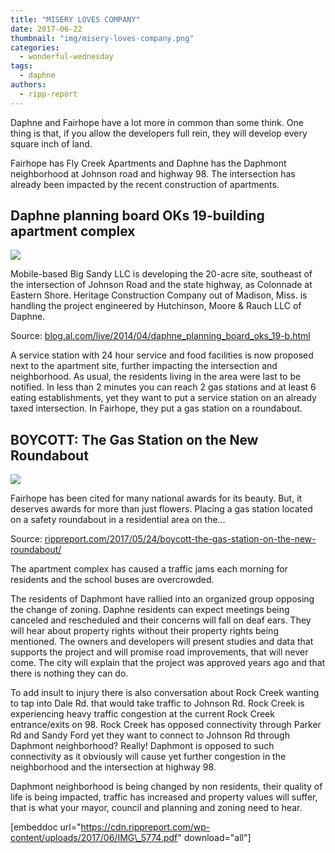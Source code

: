 ```yaml
---
title: "MISERY LOVES COMPANY"
date: 2017-06-22
thumbnail: "img/misery-loves-company.png"
categories: 
  - wonderful-wednesday
tags: 
  - daphne
authors: 
  - ripp-report
---
```


Daphne and Fairhope have a lot more in common than some think. One thing is that, if you allow the developers full rein, they will develop every square inch of land.

Fairhope has Fly Creek Apartments and Daphne has the Daphmont neighborhood at Johnson road and highway 98. The intersection has already been impacted by the recent construction of apartments.

## Daphne planning board OKs 19-building apartment complex

![](https://cdn.rippreport.com/wp-content/uploads/2017/06/14626936-standard.jpg)

Mobile-based Big Sandy LLC is developing the 20-acre site, southeast of the intersection of Johnson Road and the state highway, as Colonnade at Eastern Shore. Heritage Construction Company out of Madison, Miss. is handling the project engineered by Hutchinson, Moore & Rauch LLC of Daphne.

Source: [blog.al.com/live/2014/04/daphne\_planning\_board\_oks\_19-b.html](blog.al.com/live/2014/04/daphne_planning_board_oks_19-b.html)

A service station with 24 hour service and food facilities is now proposed next to the apartment site, further impacting the intersection and neighborhood. As usual, the residents living in the area were last to be notified. In less than 2 minutes you can reach 2 gas stations and at least 6 eating establishments, yet they want to put a service station on an already taxed intersection. In Fairhope, they put a gas station on a roundabout.

## BOYCOTT: The Gas Station on the New Roundabout

![](https://cdn.rippreport.com/wp-content/uploads/2017/06/gas-station-roundabout.jpg)

Fairhope has been cited for many national awards for its beauty. But, it deserves awards for more than just flowers. Placing a gas station located on a safety roundabout in a residential area on the…

Source: [rippreport.com/2017/05/24/boycott-the-gas-station-on-the-new-roundabout/](https://rippreport.com/boycott-the-gas-station-on-the-new-roundabout/)

The apartment complex has caused a traffic jams each morning for residents and the school buses are overcrowded.

The residents of Daphmont have rallied into an organized group opposing the change of zoning. Daphne residents can expect meetings being canceled and rescheduled and their concerns will fall on deaf ears. They will hear about property rights without their property rights being mentioned. The owners and developers will present studies and data that supports the project and will promise road improvements, that will never come. The city will explain that the project was approved years ago and that there is nothing they can do.

To add insult to injury there is also conversation about Rock Creek wanting to tap into Dale Rd. that would take traffic to Johnson Rd. Rock Creek is experiencing heavy traffic congestion at the current Rock Creek entrance/exits on 98. Rock Creek has opposed connectivity through Parker Rd and Sandy Ford yet they want to connect to Johnson Rd through Daphmont neighborhood? Really! Daphmont is opposed to such connectivity as it obviously will cause yet further congestion in the neighborhood and the intersection at highway 98.

Daphmont neighborhood is being changed by non residents, their quality of life is being impacted, traffic has increased and property values will suffer, that is what your mayor, council and planning and zoning need to hear.

\[embeddoc url="https://cdn.rippreport.com/wp-content/uploads/2017/06/IMG\_5774.pdf" download="all"\]
